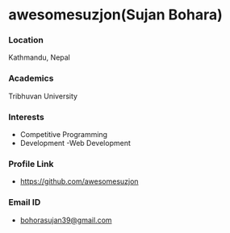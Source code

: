 # awesomesuzjon(Sujan Bohara)

### Location

Kathmandu, Nepal

### Academics
Tribhuvan University

### Interests

- Competitive Programming
- Development
-Web Development



### Profile Link

- https://github.com/awesomesuzjon

### Email ID

- bohorasujan39@gmail.com
